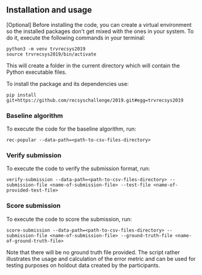 ## Installation and usage

[Optional] Before installing the code, you can create a virtual environment so
the installed packages don't get mixed with the ones in your system. To do it,
execute the following commands in your terminal:

    python3 -m venv trvrecsys2019
    source trvrecsys2019/bin/activate

This will create a folder in the current directory which will contain the Python executable files.

To install the package and its dependencies use:

    pip install git+https://github.com/recsyschallenge/2019.git#egg=trvrecsys2019


### Baseline algorithm
To execute the code for the baseline algorithm, run:

    rec-popular --data-path=<path-to-csv-files-directory>


### Verify submission
To execute the code to verify the submission format, run:

    verify-submission --data-path=<path-to-csv-files-directory> --submission-file <name-of-submission-file> --test-file <name-of-provided-test-file>


### Score submission
To execute the code to score the submission, run:

    score-submission --data-path=<path-to-csv-files-directory> --submission-file <name-of-submission-file> --ground-truth-file <name-of-ground-truth-file>

Note that there will be no ground truth file provided. The script rather illustrates the usage and calculation of the error metric and can be used for testing purposes on holdout data created by the participants.
